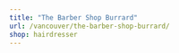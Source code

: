 ```yaml
---
title: "The Barber Shop Burrard"
url: /vancouver/the-barber-shop-burrard/
shop: hairdresser
---
```

